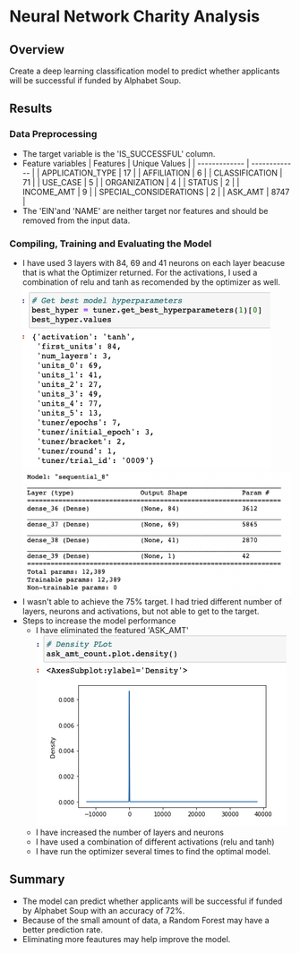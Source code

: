 # Neural Network Charity Analysis

## Overview
Create a deep learning classification model to predict whether applicants will be successful if funded by Alphabet Soup.

## Results
### Data Preprocessing
- The target variable is the 'IS_SUCCESSFUL' column.
- Feature variables
  | Features  | Unique Values |
  | ------------- | ------------- |
  | APPLICATION_TYPE  | 17  |
  | AFFILIATION  | 6  |
  | CLASSIFICATION  | 71  |
  | USE_CASE  | 5  |
  | ORGANIZATION  | 4  |
  | STATUS  | 2  |
  | INCOME_AMT  | 9  |
  | SPECIAL_CONSIDERATIONS  | 2  |
  | ASK_AMT  | 8747  |
- The 'EIN'and 'NAME' are neither target nor features and should be removed from the input data.

### Compiling, Training and Evaluating the Model
- I have used 3 layers with 84, 69 and 41 neurons on each layer beacuse that is what the Optimizer returned. For the activations, I used a combination of relu and tanh as recomended by the optimizer as well.
  <img src='https://github.com/juliomeza/Neural_Network_Charity_Analysis/blob/main/screenshot/BestModel.png'>
  <img src='https://github.com/juliomeza/Neural_Network_Charity_Analysis/blob/main/screenshot/Model.png'>
- I wasn't able to achieve the 75% target. I had tried different number of layers, neurons and activations, but not able to get to the target.
- Steps to increase the model performance
  - I have eliminated the featured 'ASK_AMT'
    <img src='https://github.com/juliomeza/Neural_Network_Charity_Analysis/blob/main/screenshot/ask_amt_plot.png'>
  - I have increased the number of layers and neurons
  - I have used a combination of different activations (relu and tanh)
  - I have run the optimizer several times to find the optimal model.

## Summary
- The model can predict whether applicants will be successful if funded by Alphabet Soup with an accuracy of 72%.
- Because of the small amount of data, a Random Forest may have a better prediction rate.
- Eliminating more feautures may help improve the model.